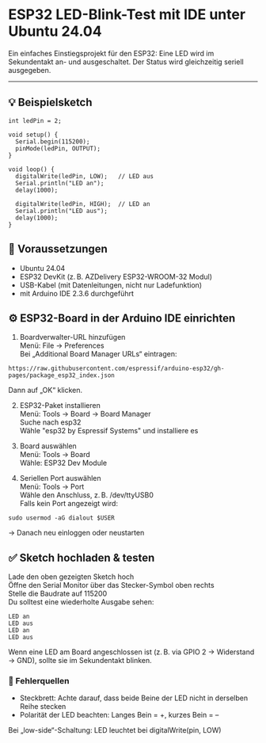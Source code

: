 # ESP32 LED-Blink-Test mit IDE unter Ubuntu 24.04

Ein einfaches Einstiegsprojekt für den ESP32: Eine LED wird im Sekundentakt an- und ausgeschaltet. Der Status wird gleichzeitig seriell ausgegeben.

---

## 💡 Beispielsketch

```
int ledPin = 2;

void setup() {
  Serial.begin(115200);
  pinMode(ledPin, OUTPUT);
}

void loop() {
  digitalWrite(ledPin, LOW);   // LED aus
  Serial.println("LED an");
  delay(1000);

  digitalWrite(ledPin, HIGH);  // LED an
  Serial.println("LED aus");
  delay(1000);
}
```
## 🧰 Voraussetzungen
- Ubuntu 24.04  
- ESP32 DevKit (z. B. AZDelivery ESP32-WROOM-32 Modul)  
- USB-Kabel (mit Datenleitungen, nicht nur Ladefunktion)  
- mit Arduino IDE 2.3.6 durchgeführt  

## ⚙️ ESP32-Board in der Arduino IDE einrichten
1. Boardverwalter-URL hinzufügen  
Menü: File → Preferences  
Bei „Additional Board Manager URLs“ eintragen:  
```
https://raw.githubusercontent.com/espressif/arduino-esp32/gh-pages/package_esp32_index.json
```
Dann auf „OK“ klicken.  

2. ESP32-Paket installieren  
Menü: Tools → Board → Board Manager  
Suche nach esp32  
Wähle "esp32 by Espressif Systems" und installiere es  

3. Board auswählen  
Menü: Tools → Board  
Wähle: ESP32 Dev Module  

4. Seriellen Port auswählen  
Menü: Tools → Port  
Wähle den Anschluss, z. B. /dev/ttyUSB0  
Falls kein Port angezeigt wird:  
```
sudo usermod -aG dialout $USER
```
→ Danach neu einloggen oder neustarten  

## ✅ Sketch hochladen & testen
Lade den oben gezeigten Sketch hoch  
Öffne den Serial Monitor über das Stecker-Symbol oben rechts  
Stelle die Baudrate auf 115200  
Du solltest eine wiederholte Ausgabe sehen:  
```
LED an
LED aus
LED an
LED aus
```
Wenn eine LED am Board angeschlossen ist (z. B. via GPIO 2 → Widerstand → GND), sollte sie im Sekundentakt blinken.

### 🧪 Fehlerquellen
- Steckbrett: Achte darauf, dass beide Beine der LED nicht in derselben Reihe stecken
- Polarität der LED beachten: Langes Bein = +, kurzes Bein = –

Bei „low-side“-Schaltung: LED leuchtet bei digitalWrite(pin, LOW)
